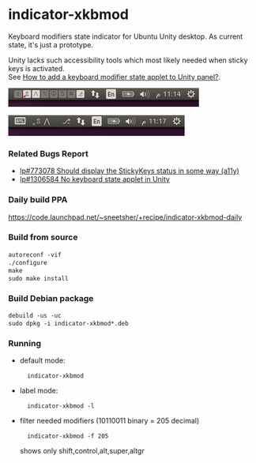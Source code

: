 # indicator-xkbmod

Keyboard modifiers state indicator for Ubuntu Unity desktop. As current state, it's just a prototype.

Unity lacks such accessibility tools which most likely needed when sticky keys is activated.<br>
See [How to add a keyboard modifier state applet to Unity panel?](
https://askubuntu.com/questions/402315/how-to-add-a-keyboard-modifier-state-applet-to-unity-panel/).

![Demo: icon mode in Unity](/screenshots/demo_icon_unity.png)

![Demo: label mode in Unity](/screenshots/demo_label_unity.png)

### Related Bugs Report

- [lp#773078 Should display the StickyKeys status in some way (a11y)](
https://bugs.launchpad.net/unity/+bug/773078)
- [lp#1306584 No keyboard state applet in Unity](
https://bugs.launchpad.net/ubuntu/+bug/1306584)

### Daily build PPA

https://code.launchpad.net/~sneetsher/+recipe/indicator-xkbmod-daily

### Build from source

    autoreconf -vif
    ./configure
    make
    sudo make install

### Build Debian package

    debuild -us -uc
    sudo dpkg -i indicator-xkbmod*.deb

### Running

- default mode:

        indicator-xkbmod

- label mode:

        indicator-xkbmod -l

- filter needed modifiers (10110011 binary = 205 decimal)

        indicator-xkbmod -f 205

    shows only shift,control,alt,super,altgr

